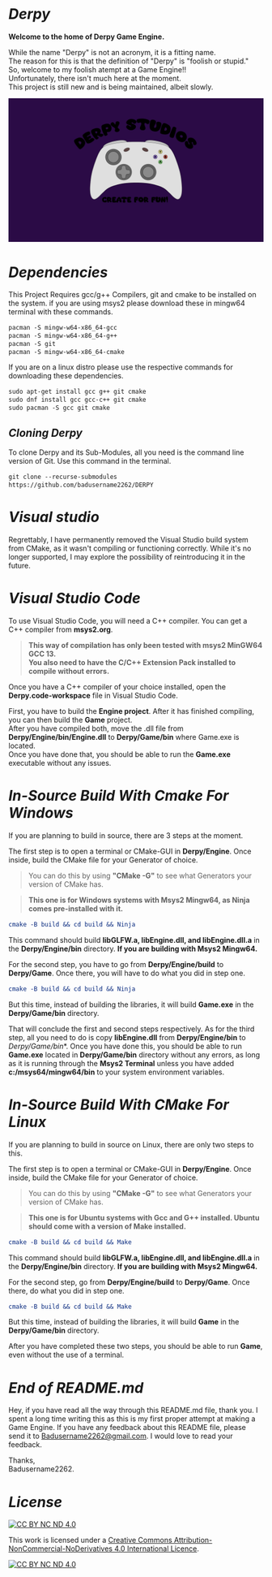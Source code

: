 # ***Derpy***
**Welcome to the home of Derpy Game Engine.**

While the name "Derpy" is not an acronym, it is a fitting name.\
The reason for this is that the definition of "Derpy" is "foolish or stupid."\
So, welcome to my foolish atempt at a Game Engine!!\
Unfortunately, there isn't much here at the moment.\
This project is still new and is being maintained, albeit slowly.

![alt text](https://github.com/badusername2262/Derpy/blob/main/logo%20test%202.png?raw=true)
# ***Dependencies***
This Project Requires gcc/g++ Compilers, git and cmake to be installed on the system. if you are using msys2 please download these in mingw64 terminal with these commands.
```shell
pacman -S mingw-w64-x86_64-gcc
pacman -S mingw-w64-x86_64-g++
pacman -S git
pacman -S mingw-w64-x86_64-cmake
```

If you are on a linux distro please use the respective commands for downloading these dependencies.
```shell
sudo apt-get install gcc g++ git cmake
sudo dnf install gcc gcc-c++ git cmake
sudo pacman -S gcc git cmake
```

## ***Cloning Derpy***

To clone Derpy and its Sub-Modules, all you need is the command line version of Git. Use this command in the terminal.

```shell
git clone --recurse-submodules https://github.com/badusername2262/DERPY
```

# ***Visual studio***
Regrettably, I have permanently removed the Visual Studio build system from CMake, as it wasn't compiling or functioning correctly. While it's no longer supported, I may explore the possibility of reintroducing it in the future.

# ***Visual Studio Code***
To use Visual Studio Code, you will need a C++ compiler. You can get a C++ compiler from **msys2.org**.

>**This way of compilation has only been tested with msys2 MinGW64 GCC 13.\
You also need to have the C/C++ Extension Pack installed to compile without errors.**

Once you have a C++ compiler of your choice installed, open the **Derpy.code-workspace** file in Visual Studio Code.

First, you have to build the **Engine project**. After it has finished compiling, you can then build the **Game** project.\
After you have compiled both, move the .dll file from **Derpy/Engine/bin/Engine.dll** to **Derpy/Game/bin** where Game.exe is located.\
Once you have done that, you should be able to run the **Game.exe** executable without any issues.

# ***In-Source Build With Cmake For Windows***
If you are planning to build in source, there are 3 steps at the moment.

The first step is to open a terminal or CMake-GUI in **Derpy/Engine**. Once inside, build the CMake file for your Generator of choice.

>You can do this by using **"CMake -G"** to see what Generators your version of CMake has.

>**This one is for Windows systems with Msys2 Mingw64, as Ninja comes pre-installed with it.**

```Cmake
cmake -B build && cd build && Ninja
```
This command should build **libGLFW.a, libEngine.dll, and libEngine.dll.a** in the **Derpy/Engine/bin** directory. **If you are building with Msys2 Mingw64.**

For the second step, you have to go from **Derpy/Engine/build** to **Derpy/Game**. Once there, you will have to do what you did in step one.

```Cmake
cmake -B build && cd build && Ninja
```

But this time, instead of building the libraries, it will build **Game.exe** in the **Derpy/Game/bin** directory.

That will conclude the first and second steps respectively. As for the third step, all you need to do is copy **libEngine.dll** from **Derpy/Engine/bin** to *Derpy/Game/bin**. Once you have done this, you should be able to run **Game.exe** located in **Derpy/Game/bin** directory without any errors, as long as it is running through the **Msys2 Terminal** unless you have added **c:/msys64/mingw64/bin** to your system environment variables.

# ***In-Source Build With CMake For Linux***
If you are planning to build in source on Linux, there are only two steps to this.

The first step is to open a terminal or CMake-GUI in **Derpy/Engine**. Once inside, build the CMake file for your Generator of choice.

>You can do this by using **"CMake -G"** to see what Generators your version of CMake has.

>**This one is for Ubuntu systems with Gcc and G++ installed. Ubuntu should come with a version of Make installed.**

```Cmake
cmake -B build && cd build && Make
```
This command should build **libGLFW.a, libEngine.dll, and libEngine.dll.a** in the **Derpy/Engine/bin** directory. **If you are building with Msys2 Mingw64.**

For the second step, go from **Derpy/Engine/build** to **Derpy/Game**. Once there, do what you did in step one.

```Cmake
cmake -B build && cd build && Make
```
But this time, instead of building the libraries, it will build **Game** in the **Derpy/Game/bin** directory.

After you have completed these two steps, you should be able to run **Game**, even without the use of a terminal.

# ***End of README.md***
Hey, if you have read all the way through this README.md file, thank you. I spent a long time writing this as this is my first proper attempt at making a Game Engine. If you have any feedback about this README file, please send it to Badusername2262@gmail.com. I would love to read your feedback.

Thanks,\
Badusername2262.

# ***License***
[![CC BY NC ND 4.0][cc-by-nc-nd-shield]][cc-by-nc-nd]

This work is licensed under a
[Creative Commons Attribution-NonCommercial-NoDerivatives 4.0 International Licence][cc-by-nc-nd].

[![CC BY NC ND 4.0][cc-by-nc-nd-image]][cc-by-nc-nd]

[cc-by-nc-nd]: https://creativecommons.org/licenses/by-nc-nd/4.0
[cc-by-nc-nd-image]: https://licensebuttons.net/l/by-nc-nd/4.0/88x31.png
[cc-by-nc-nd-shield]: https://img.shields.io/badge/License-CC%20BY%20NC%20ND%204.0-lightgrey.svg
